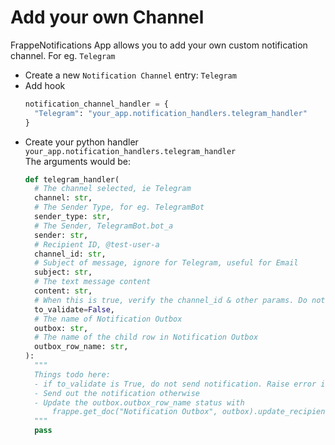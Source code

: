 # Add your own Channel

FrappeNotifications App allows you to add your own custom notification channel. For eg. `Telegram`

- Create a new `Notification Channel` entry: `Telegram`
- Add hook
  ```py
  notification_channel_handler = {
    "Telegram": "your_app.notification_handlers.telegram_handler"
  }
  ```
- Create your python handler `your_app.notification_handlers.telegram_handler`  
  The arguments would be:
  ```py
  def telegram_handler(
    # The channel selected, ie Telegram
    channel: str,
    # The Sender Type, for eg. TelegramBot
    sender_type: str,
    # The Sender, TelegramBot.bot_a
    sender: str,
    # Recipient ID, @test-user-a
    channel_id: str,
    # Subject of message, ignore for Telegram, useful for Email
    subject: str,
    # The text message content
    content: str,
    # When this is true, verify the channel_id & other params. Do not send the message
    to_validate=False,
    # The name of Notification Outbox
    outbox: str,
    # The name of the child row in Notification Outbox
    outbox_row_name: str,
  ):
    """
    Things todo here:
    - if to_validate is True, do not send notification. Raise error if you have any issues in validations
    - Send out the notification otherwise
    - Update the outbox.outbox_row_name status with
        frappe.get_doc("Notification Outbox", outbox).update_recipient_status(dict(outbox_row_name=NotificationOutboxStatus.SUCCESS))
    """
    pass
  ```
